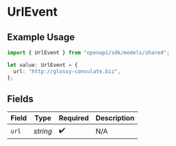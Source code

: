 # UrlEvent

## Example Usage

```typescript
import { UrlEvent } from "openapi/sdk/models/shared";

let value: UrlEvent = {
  url: "http://glossy-consulate.biz",
};
```

## Fields

| Field              | Type               | Required           | Description        |
| ------------------ | ------------------ | ------------------ | ------------------ |
| `url`              | *string*           | :heavy_check_mark: | N/A                |